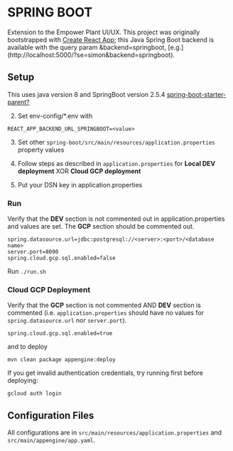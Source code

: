 # SPRING BOOT
Extension to the Empower Plant UI/UX. This project was originally bootstrapped with [Create React App](https://github.com/facebook/create-react-app); this Java Spring Boot backend is available with the query param &backend=springboot, [e.g.] (http://localhost:5000/?se=simon&backend=springboot).

## Setup
This uses java version 8 and SpringBoot version 2.5.4 [spring-boot-starter-parent?](https://mvnrepository.com/artifact/org.springframework.boot)

2. Set env-config/*.env with
```
REACT_APP_BACKEND_URL_SPRINGBOOT=<value>
```

3. Set other `spring-boot/src/main/resources/application.properties` property values

4. Follow steps as described in `application.properties` for **Local DEV deployment** XOR **Cloud GCP deployment**

5. Put your DSN key in application.properties

### Run
Verify that the **DEV** section is not commented out in application.properties and values are set. The **GCP** section should be commented out.
```
spring.datasource.url=jdbc:postgresql://<server>:<port>/<database name>
server.port=8090
spring.cloud.gcp.sql.enabled=false
```

Run `./run.sh`

### Cloud GCP Deployment
Verify that the **GCP** section is not commented AND **DEV** section is commented (i.e. `application.properties` should have no values for `spring.datasource.url` nor `server.port`).
```
spring.cloud.gcp.sql.enabled=true
``` 

and to deploy
```
mvn clean package appengine:deploy
```

If you get invalid authentication credentials, try running first before deploying:
```
gcloud auth login
```

## Configuration Files
All configurations are in `src/main/resources/application.properties` and `src/main/appengine/app.yaml`.
